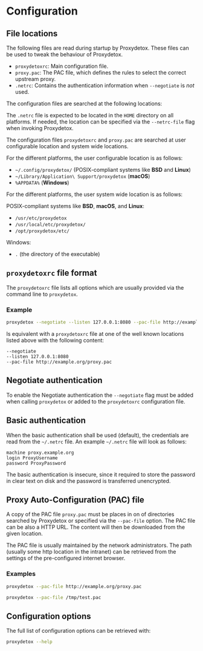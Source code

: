 # Configuration

## File locations

The following files are read during startup by Proxydetox. These files can be
used to tweak the behaviour of Proxydetox.

- `proxydetoxrc`: Main configuration file.
- `proxy.pac`: The PAC file, which defines the rules to select the correct
  upstream proxy.
- `.netrc`: Contains the authentication information when `--negotiate` is _not_
  used.

The configuration files are searched at the following locations:

The `.netrc` file is expected to be located in the `HOME` directory on all
platforms. If needed, the location can be specified via the `--netrc-file` flag
when invoking Proxydetox.

The configuration files `proxydetoxrc` and `proxy.pac` are searched at user
configurable location and system wide locations.

For the different platforms, the user configurable location is as follows:

- `~/.config/proxydetox/` (POSIX-compliant systems like **BSD** and **Linux**)
- `~/Library/Application\ Support/proxydetox` (**macOS**)
- `%APPDATA%` (**Windows**)

For the different platforms, the user system wide location is as follows:

POSIX-compliant systems like **BSD**, **macOS**, and **Linux**:

- `/usr/etc/proxydetox`
- `/usr/local/etc/proxydetox/`
- `/opt/proxydetox/etc/`

Windows:

- `.` (the directory of the executable)

## `proxydetoxrc` file format

The `proxydetoxrc` file lists all options which are usually provided via the
command line to `proxydetox`.

### Example

```sh
proxydetox --negotiate --listen 127.0.0.1:8080 --pac-file http://example.org/proxy.pac
```

Is equivalent with a `proxydetoxrc` file at one of the well known locations
listed above with the following content:

```
--negotiate
--listen 127.0.0.1:8080
--pac-file http://example.org/proxy.pac
```

## Negotiate authentication

To enable the Negotiate authentication the `--negotiate` flag must be added when
calling `proxydetox` or added to the `proxydetoxrc` configuration file.

## Basic authentication

When the basic authentication shall be used (default), the credentials are read
from the `~/.netrc` file. An example `~/.netrc` file will look as follows:

```
machine proxy.example.org
login ProxyUsername
password ProxyPassword
```

The basic authentication is insecure, since it required to store the password in
clear text on disk and the password is transferred unencrypted.

## Proxy Auto-Configuration (PAC) file

A copy of the PAC file `proxy.pac` must be places in on of directories searched
by Proxydetox or specified via the `--pac-file` option. The PAC file can be also
a HTTP URL. The content will then be downloaded from the given location.

The PAC file is usually
maintained by the network administrators. The path (usually some http location
in the intranet) can be retrieved from the settings of the pre-configured
internet browser.

### Examples

```sh
proxydetox --pac-file http://example.org/proxy.pac
```

```sh
proxydetox --pac-file /tmp/test.pac
```

## Configuration options

The full list of configuration options can be retrieved with:

```sh
proxydetox --help
```
